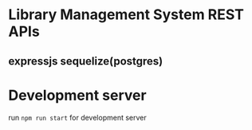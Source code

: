 # Library Management System REST APIs

## expressjs sequelize(postgres)

# Development server

run `npm run start` for development server